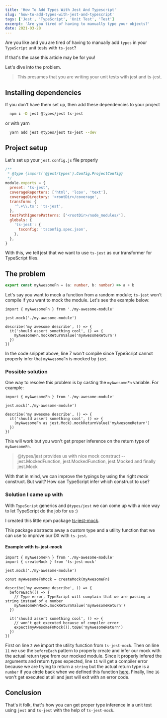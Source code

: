 ```yaml
---
title: 'How To Add Types With Jest And Typescript'
slug: 'how-to-add-types-with-jest-and-typescript'
tags: ['Jest', 'TypeScript', 'Unit Test', 'Test']
excerpt: 'Are you tired of having to manually type your objects?'
date: 2021-03-28
---
```


Are you like and you are tired of having to manually add `types` in your `TypeScript` unit tests with `ts-jest`?

If that's the case this article may be for you!

Let's dive into the problem.

> This presumes that you are writing your unit tests with jest and ts-jest.

## Installing dependencies

If you don't have them set up, then add these dependencies to your project

```sh
  npm i -D jest @types/jest ts-jest
```

or with yarn

```sh
  yarn add jest @types/jest ts-jest --dev
```

## Project setup

Let's set up your `jest.config.js` file properly

```js
/**
 * @type {import('@jest/types').Config.ProjectConfig}
 */
module.exports = {
  preset: 'ts-jest',
  coverageReporters: ['html', 'lcov', 'text'],
  coverageDirectory: '<rootDir>/coverage',
  transform: {
    '^.+\\.ts': 'ts-jest',
  },
  testPathIgnorePatterns: ['<rootDir>/node_modules/'],
  globals: {
    'ts-jest': {
      tsconfig: 'tsconfig.spec.json',
    },
  },
}
```

With this, we tell jest that we want to use `ts-jest` as our transformer for TypeScript files.

## The problem

```ts
export const myAwesomeFn = (a: number, b: number) => a + b
```

Let's say you want to mock a function from a random module; `ts-jest` won't compile if you want to mock the module. Let's see the example below:

```ts{7}
import { myAwesomeFn } from './my-awesome-module'

jest.mock('./my-awesome-module')

describe('my awesome describe', () => {
  it('should assert something cool', () => {
    myAwesomeFn.mockReturnValue('myAwesomeReturn')
  })
})
```

In the code snippet above, line 7 won't compile since TypeScript cannot properly infer that `myAwesomeFn` is mocked by `jest`.

### Possible solution

One way to resolve this problem is by casting the `myAwesomeFn` variable. For example:

```ts{7}
import { myAwesomeFn } from './my-awesome-module'

jest.mock('./my-awesome-module')

describe('my awesome describe', () => {
  it('should assert something cool', () => {
    (myAwesomeFn as jest.Mock).mockReturnValue('myAwesomeReturn')
  })
})
```

This will work but you won't get proper inference on the return type of `myAwesomeFn`.

> @types/jest provides us with nice mock construct -- jest.MockedFunction, jest.MockedFunction, jest.Mocked and finally jest.Mock

With that in mind, we can improve the typings by using the right _mock_ construct. But wait? How can TypeScript infer which construct to use?

### Solution I came up with

With `TypeScript` generics and `@types/jest` we can come up with a nice way to let TypeScript do the job for us :)

I created this little npm package [ts-jest-mock](https://github.com/lbenie/ts-jest-mock).

This package abstracts away a custom type and a utility function that we can use to improve our DX with `ts-jest`.

#### Example with ts-jest-mock

```ts{2,6,11,16}
import { myAwesomeFn } from './my-awesome-module'
import { createMock } from 'ts-jest-mock'

jest.mock('./my-awesome-module')

const myAwesomeFnMock = createMock(myAwesomeFn)

describe('my awesome describe', () => {
  beforeEach(() => {
    // Type error, TypeScript will complain that we are passing a string instead of a number
    myAwesomeFnMock.mockReturnValue('myAwesomeReturn')
  })

  it('should assert something cool', () => {
    // won't get executed because of compiler error
    expect(myAwesomeFnMock()).toBe('myAwesomeReturn')
  })
})
```

First on line `2` we import the utility function from `ts-jest-mock`. Then on line `11` we use the `beforeEach` pattern to properly create and infer our mock with the actual return type from our mocked module.
Since it properly infered the arguments and return types expected, line `11` will get a compiler error because we are trying to return a `string` but the actual return type is a `number` if you circle back when we defined this function [here](#the-problem). Finally, line `16` won't get executed at all and jest will exit with an error code.

## Conclusion

That's it folk, that's how you can get proper type inference in a unit test using `jest` and `ts-jest` with the help of `ts-jest-mock`.
